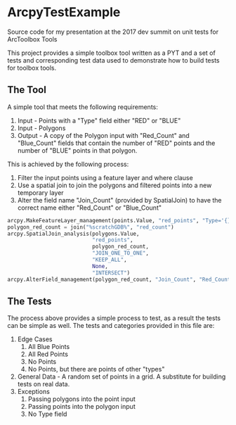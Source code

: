 # ArcpyTestExample
Source code for my presentation at the 2017 dev summit on unit tests for ArcToolbox Tools

This project provides a simple toolbox tool written as a PYT and a set of tests and corresponding test data used to 
demonstrate how to build tests for toolbox tools.

## The Tool

A simple tool that meets the following requirements:

1) Input - Points with a "Type" field either "RED" or "BLUE"
2) Input - Polygons
3) Output - A copy of the Polygon input with  "Red_Count" and "Blue_Count" fields that contain the number of "RED" 
points and the number of "BLUE" points in that polygon.

This is achieved by the following process:

1) Filter the input points using a feature layer and where clause
2) Use a spatial join to join the polygons and filtered points into a new temporary layer
3) Alter the field name "Join_Count" (provided by SpatialJoin) to have the correct name either "Red_Count" or 
"Blue_Count"

````python
arcpy.MakeFeatureLayer_management(points.Value, "red_points", "Type='{}'".format("RED"))
polygon_red_count = join("%scratchGDB%", "red_count")
arcpy.SpatialJoin_analysis(polygons.Value,
                           "red_points",
                           polygon_red_count,
                           "JOIN_ONE_TO_ONE",
                           "KEEP_ALL",
                           None,
                           "INTERSECT")
arcpy.AlterField_management(polygon_red_count, "Join_Count", "Red_Count", "Red Count")
````
## The Tests

The process above provides a simple process to test, as a result the tests can be simple as well.  The tests and 
categories provided in this file are:

1) Edge Cases
    1) All Blue Points
    1) All Red Points
    1) No Points
    1) No Points, but there are points of other "types"
1) General Data - A random set of points in a grid.  A substitute for building tests on real data.
1) Exceptions
    1) Passing polygons into the point input
    1) Passing points into the polygon input
    1) No Type field
